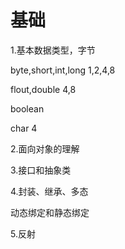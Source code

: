 # 基础

1.基本数据类型，字节

byte,short,int,long  	1,2,4,8

flout,double	4,8

boolean	

char	4

2.面向对象的理解



3.接口和抽象类



4.封装、继承、多态

动态绑定和静态绑定



5.反射



